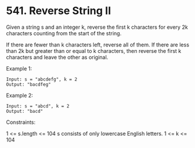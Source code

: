 # 541. Reverse String II

Given a string s and an integer k, reverse the first k characters for every 2k characters counting from the start of the string.

If there are fewer than k characters left, reverse all of them. If there are less than 2k but greater than or equal to k characters, then reverse the first k characters and leave the other as original.

 

Example 1:
```
Input: s = "abcdefg", k = 2
Output: "bacdfeg"
```

Example 2:
```
Input: s = "abcd", k = 2
Output: "bacd"
```

Constraints:

1 <= s.length <= 104
s consists of only lowercase English letters.
1 <= k <= 104